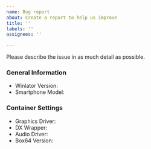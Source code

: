 ```yaml
---
name: Bug report
about: Create a report to help us improve
title: ''
labels: ''
assignees: ''

---
```


Please describe the issue in as much detail as possible.

### General Information
- Winlator Version:
- Smartphone Model:

### Container Settings
- Graphics Driver:
- DX Wrapper:
- Audio Driver:
- Box64 Version:
